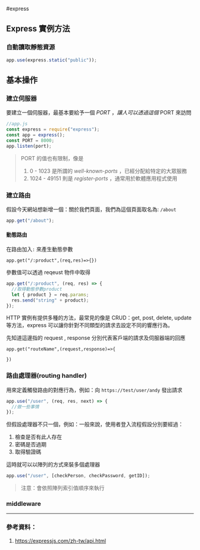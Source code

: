 #express

## Express 實例方法

### 自動讀取靜態資源

```js
app.use(express.static("public"));
```

## 基本操作

### 建立伺服器

要建立一個伺服器，最基本要給予一個 _PORT_ ，_讓人可以透過這個_ PORT 來訪問

```js
//app.js
const express = require("express");
const app = express();
const PORT = 8000;
app.listen(port);
```

> PORT 的值也有限制，像是
>
> 1.  0 - 1023 是所謂的 _well-known-ports_ ，已經分配給特定的大眾服務
> 2.  1024 - 49151 則是 _register-ports_ ，通常用於軟體應用程式使用

### 建立路由

假設今天網站想新增一個：關於我們頁面，我們為這個頁面取名為: `/about`

```js
app.get("/about");
```

#### 動態路由

在路由加入`:` 來產生動態參數

```javascript!
app.get("/:product",(req,res)=>{})
```

參數值可以透過 reqeust 物件中取得

```js
app.get("/:product", (req, res) => {
  //取得動態參數product
  let { product } = req.params;
  res.send("string" + product);
});
```

HTTP 實例有提供多種的方法，最常見的像是 CRUD：get, post, delete, update 等方法，express 可以讓你針對不同類型的請求去設定不同的響應行為。

先知道這邊指的 request , response 分別代表客戶端的請求及伺服器端的回應

```javascript!
app.get("routeName",(request,response)=>{

})
```

### 路由處理器(routing handler)

用來定義觸發路由的對應行為，例如：向 `https://test/user/andy` 發出請求

```js
app.use("/user", (req, res, next) => {
  //做一些事情
});
```

但假設處理器不只一個，例如：一般來說，使用者登入流程假設分別要經過：

1. 檢查是否有此人存在
2. 密碼是否過期
3. 取得驗證碼

這時就可以以陣列的方式來裝多個處理器

```js
app.use("/user", [checkPerson, checkPassword, getID]);
```

> 注意：會依照陣列索引值順序來執行

### middleware

---

### 參考資料：

1. https://expressjs.com/zh-tw/api.html
